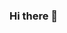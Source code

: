 ### Hi there 👋

<!--
**doshill246/doshill246** is a ✨ _special_ ✨ repository because its `README.md` (this file) appears on your GitHub profile.

Here are some ideas to get you started:

- 🔭 I’m currently working on POS for small business ...
- 🌱 I’m currently learning coding and I am a newbie...
- 👯 I’m looking to collaborate on ...
- 🤔 I’m looking for help with coding ...
- 💬 Ask me about ...
- 📫 How to reach me: ...
- 😄 Pronouns: ...
- ⚡ Fun fact: ...
-->
